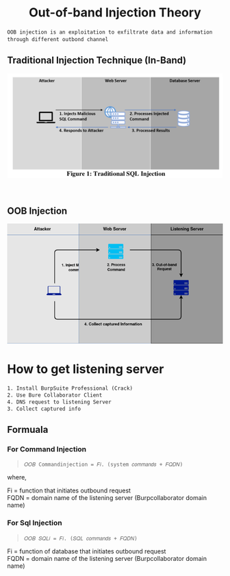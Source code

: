 <h1 align="Center">Out-of-band Injection Theory</h1>

`OOB injection is an exploitation to exfiltrate data and information through different outbond channel`

## Traditional Injection Technique (In-Band)

![Web Archi](../photo/inband.png)

<br>

## OOB Injection



![Web Archi](../photo/oob.png)

# How to get listening server
	1. Install BurpSuite Professional (Crack)
	2. Use Bure Collaborator Client 
	4. DNS request to listening Server
	3. Collect captured info


## Formuala

### For Command Injection

>`𝑂𝑂𝐵 Commandinjection = 𝐹𝑖. (system 𝑐𝑜𝑚𝑚𝑎𝑛𝑑𝑠 + 𝐹𝑄𝐷𝑁)`

where,

Fi 		= function that initiates outbound request<br>
FQDN 	= domain name of the listening server (Burpcollaborator domain name)


### For Sql Injection

>`𝑂𝑂𝐵 𝑆𝑄𝐿𝑖 = 𝐹𝑖. (𝑆𝑄𝐿 𝑐𝑜𝑚𝑚𝑎𝑛𝑑𝑠 + 𝐹𝑄𝐷𝑁)`


Fi  = function of database that initiates outbound request <br>
FQDN 	= domain name of the listening server (Burpcollaborator domain name)

